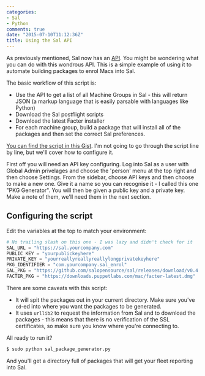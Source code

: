 ```yaml
---
categories:
- Sal
- Python
comments: true
date: "2015-07-10T11:12:36Z"
title: Using the Sal API
---
```


As previously mentioned, Sal now has an [API](https://github.com/salopensource/sal/blob/master/docs/API.md). You might be wondering what you can do with this wondrous API. This is a simple example of using it to automate building packages to enrol Macs into Sal.

The basic workflow of this script is:

* Use the API to get a list of all Machine Groups in Sal - this will return JSON (a markup language that is easily parsable with languages like Python)
* Download the Sal postflight scripts
* Download the latest Facter installer
* For each machine group, build a package that will install all of the packages and then set the correct Sal preferences.

[You can find the script in this Gist](https://gist.github.com/grahamgilbert/8ccba318d3ecadee02b1). I'm not going to go through the script line by line, but we'll cover how to configure it.

First off you will need an API key configuring. Log into Sal as a user with Global Admin privelages and choose the 'person' menu at the top right and then choose Settings. From the sidebar, choose API keys and then choose to make a new one. Give it a name so you can recognise it - I called this one "PKG Generator". You will then be given a public key and a private key. Make a note of them, we'll need them in the next section.

## Configuring the script

Edit the variables at the top to match your environment:

``` python
# No trailing slash on this one - I was lazy and didn't check for it
SAL_URL = "https://sal.yourcompany.com"
PUBLIC_KEY = "yourpublickeyhere"
PRIVATE_KEY = "yourreallyreallyreallylongprivatekeyhere"
PKG_IDENTIFIER = "com.yourcompany.sal_enrol"
SAL_PKG = "https://github.com/salopensource/sal/releases/download/v0.4.0/sal_scripts.pkg"
FACTER_PKG = "https://downloads.puppetlabs.com/mac/facter-latest.dmg"

```

There are some caveats with this script:

* It will spit the packages out in your current directory. Make sure you've ``cd``-ed into where you want the packages to be generated.
* It uses ``urllib2`` to request the information from Sal and to download the packages - this means that there is no verification of the SSL certificates, so make sure you know where you're connecting to.

All ready to run it?

``` bash
$ sudo python sal_package_generator.py
```

And you'll get a directory full of packages that will get your fleet reporting into Sal.